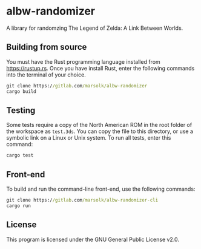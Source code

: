 # albw-randomizer

A library for randomzing The Legend of Zelda: A Link Between Worlds.

## Building from source

You must have the Rust programming language installed from <https://rustup.rs>. Once you have install Rust, enter the following commands into the terminal of your choice.

```cmd
git clone https://gitlab.com/marsolk/albw-randomizer
cargo build
```

## Testing

Some tests require a copy of the North American ROM in the root folder of the workspace as `test.3ds`. You can copy the file to this directory, or use a symbolic link on a Linux or Unix system. To run all tests, enter this command:

```cmd
cargo test
```

## Front-end

To build and run the command-line front-end, use the following commands:

```cmd
git clone https://gitlab.com/marsolk/albw-randomizer-cli
cargo run
```

## License

This program is licensed under the GNU General Public License v2.0.

